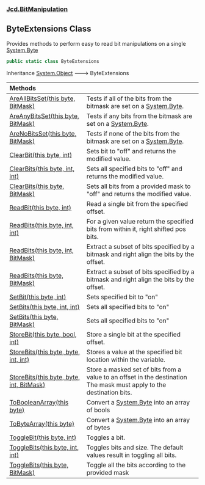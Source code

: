 ### [Jcd.BitManipulation](Jcd.BitManipulation.md 'Jcd.BitManipulation')

## ByteExtensions Class

Provides methods to perform easy to read bit manipulations on a single [System.Byte](https://docs.microsoft.com/en-us/dotnet/api/System.Byte 'System.Byte')

```csharp
public static class ByteExtensions
```

Inheritance [System.Object](https://docs.microsoft.com/en-us/dotnet/api/System.Object 'System.Object') &#129106; ByteExtensions

| Methods                                                                                                                                                                                                                                      |                                                                                                                                               |
|:---------------------------------------------------------------------------------------------------------------------------------------------------------------------------------------------------------------------------------------------|:----------------------------------------------------------------------------------------------------------------------------------------------|
| [AreAllBitsSet(this byte, BitMask)](Jcd.BitManipulation.ByteExtensions.AreAllBitsSet(thisbyte,Jcd.BitManipulation.BitMask).md 'Jcd.BitManipulation.ByteExtensions.AreAllBitsSet(this byte, Jcd.BitManipulation.BitMask)')                    | Tests if all of the bits from the bitmask are set on a [System.Byte](https://docs.microsoft.com/en-us/dotnet/api/System.Byte 'System.Byte').  |
| [AreAnyBitsSet(this byte, BitMask)](Jcd.BitManipulation.ByteExtensions.AreAnyBitsSet(thisbyte,Jcd.BitManipulation.BitMask).md 'Jcd.BitManipulation.ByteExtensions.AreAnyBitsSet(this byte, Jcd.BitManipulation.BitMask)')                    | Tests if any bits from the bitmask are set on a [System.Byte](https://docs.microsoft.com/en-us/dotnet/api/System.Byte 'System.Byte').         |
| [AreNoBitsSet(this byte, BitMask)](Jcd.BitManipulation.ByteExtensions.AreNoBitsSet(thisbyte,Jcd.BitManipulation.BitMask).md 'Jcd.BitManipulation.ByteExtensions.AreNoBitsSet(this byte, Jcd.BitManipulation.BitMask)')                       | Tests if none of the bits from the bitmask are set on a [System.Byte](https://docs.microsoft.com/en-us/dotnet/api/System.Byte 'System.Byte'). |
| [ClearBit(this byte, int)](Jcd.BitManipulation.ByteExtensions.ClearBit(thisbyte,int).md 'Jcd.BitManipulation.ByteExtensions.ClearBit(this byte, int)')                                                                                       | Sets bit to "off" and returns the modified value.                                                                                             |
| [ClearBits(this byte, int, int)](Jcd.BitManipulation.ByteExtensions.ClearBits(thisbyte,int,int).md 'Jcd.BitManipulation.ByteExtensions.ClearBits(this byte, int, int)')                                                                      | Sets all specified bits to "off" and returns the modified value.                                                                              |
| [ClearBits(this byte, BitMask)](Jcd.BitManipulation.ByteExtensions.ClearBits(thisbyte,Jcd.BitManipulation.BitMask).md 'Jcd.BitManipulation.ByteExtensions.ClearBits(this byte, Jcd.BitManipulation.BitMask)')                                | Sets all bits from a provided mask to "off" and returns the modified value.                                                                   |
| [ReadBit(this byte, int)](Jcd.BitManipulation.ByteExtensions.ReadBit(thisbyte,int).md 'Jcd.BitManipulation.ByteExtensions.ReadBit(this byte, int)')                                                                                          | Read a single bit from the specified offset.                                                                                                  |
| [ReadBits(this byte, int, int)](Jcd.BitManipulation.ByteExtensions.ReadBits(thisbyte,int,int).md 'Jcd.BitManipulation.ByteExtensions.ReadBits(this byte, int, int)')                                                                         | For a given value return the specified bits from within it, right shifted pos bits.                                                           |
| [ReadBits(this byte, int, BitMask)](Jcd.BitManipulation.ByteExtensions.ReadBits(thisbyte,int,Jcd.BitManipulation.BitMask).md 'Jcd.BitManipulation.ByteExtensions.ReadBits(this byte, int, Jcd.BitManipulation.BitMask)')                     | Extract a subset of bits specified by a bitmask and right align the bits by the offset.                                                       |
| [ReadBits(this byte, BitMask)](Jcd.BitManipulation.ByteExtensions.ReadBits(thisbyte,Jcd.BitManipulation.BitMask).md 'Jcd.BitManipulation.ByteExtensions.ReadBits(this byte, Jcd.BitManipulation.BitMask)')                                   | Extract a subset of bits specified by a bitmask and right align the bits by the offset.                                                       |
| [SetBit(this byte, int)](Jcd.BitManipulation.ByteExtensions.SetBit(thisbyte,int).md 'Jcd.BitManipulation.ByteExtensions.SetBit(this byte, int)')                                                                                             | Sets specified bit to "on"                                                                                                                    |
| [SetBits(this byte, int, int)](Jcd.BitManipulation.ByteExtensions.SetBits(thisbyte,int,int).md 'Jcd.BitManipulation.ByteExtensions.SetBits(this byte, int, int)')                                                                            | Sets all specified bits to "on"                                                                                                               |
| [SetBits(this byte, BitMask)](Jcd.BitManipulation.ByteExtensions.SetBits(thisbyte,Jcd.BitManipulation.BitMask).md 'Jcd.BitManipulation.ByteExtensions.SetBits(this byte, Jcd.BitManipulation.BitMask)')                                      | Sets all specified bits to "on"                                                                                                               |
| [StoreBit(this byte, bool, int)](Jcd.BitManipulation.ByteExtensions.StoreBit(thisbyte,bool,int).md 'Jcd.BitManipulation.ByteExtensions.StoreBit(this byte, bool, int)')                                                                      | Store a single bit at the specified offset.                                                                                                   |
| [StoreBits(this byte, byte, int, int)](Jcd.BitManipulation.ByteExtensions.StoreBits(thisbyte,byte,int,int).md 'Jcd.BitManipulation.ByteExtensions.StoreBits(this byte, byte, int, int)')                                                     | Stores a value at the specified bit location within the variable.                                                                             |
| [StoreBits(this byte, byte, int, BitMask)](Jcd.BitManipulation.ByteExtensions.StoreBits(thisbyte,byte,int,Jcd.BitManipulation.BitMask).md 'Jcd.BitManipulation.ByteExtensions.StoreBits(this byte, byte, int, Jcd.BitManipulation.BitMask)') | Store a masked set of bits from a value to an offset in the destination The mask must apply to the destination bits.                      |
| [ToBooleanArray(this byte)](Jcd.BitManipulation.ByteExtensions.ToBooleanArray(thisbyte).md 'Jcd.BitManipulation.ByteExtensions.ToBooleanArray(this byte)')                                                                                   | Convert a [System.Byte](https://docs.microsoft.com/en-us/dotnet/api/System.Byte 'System.Byte') into an array of bools                         |
| [ToByteArray(this byte)](Jcd.BitManipulation.ByteExtensions.ToByteArray(thisbyte).md 'Jcd.BitManipulation.ByteExtensions.ToByteArray(this byte)')                                                                                            | Convert a [System.Byte](https://docs.microsoft.com/en-us/dotnet/api/System.Byte 'System.Byte') into an array of bytes                         |
| [ToggleBit(this byte, int)](Jcd.BitManipulation.ByteExtensions.ToggleBit(thisbyte,int).md 'Jcd.BitManipulation.ByteExtensions.ToggleBit(this byte, int)')                                                                                    | Toggles a bit.                                                                                                                                |
| [ToggleBits(this byte, int, int)](Jcd.BitManipulation.ByteExtensions.ToggleBits(thisbyte,int,int).md 'Jcd.BitManipulation.ByteExtensions.ToggleBits(this byte, int, int)')                                                                   | Toggles bits and size. The default values result in toggling all bits.                                                                    |
| [ToggleBits(this byte, BitMask)](Jcd.BitManipulation.ByteExtensions.ToggleBits(thisbyte,Jcd.BitManipulation.BitMask).md 'Jcd.BitManipulation.ByteExtensions.ToggleBits(this byte, Jcd.BitManipulation.BitMask)')                             | Toggle all the bits according to the provided mask                                                                                            |
